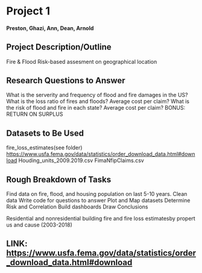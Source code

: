 # Project 1

#### Preston, Ghazi, Ann, Dean, Arnold

## Project Description/Outline

Fire & Flood Risk-based assesment on geographical location

## Research Questions to Answer

What is the serverity and frequency of flood and fire damages in the US? 
What is the loss ratio of fires and floods?
Average cost per claim?
What is the risk of flood and fire in each state? 
Average cost per claim?
BONUS: RETURN ON SURPLUS

## Datasets to Be Used

fire_loss_estimates(see folder)
https://www.usfa.fema.gov/data/statistics/order_download_data.html#download
Houding_units_2009.2019.csv
FimaNfipClaims.csv

## Rough Breakdown of Tasks

Find data on fire, flood, and housing population on last 5-10 years. 
Clean data
Write code for questions to answer
Plot and Map datasets
Determine Risk and Correlation
Build dashboards
Draw Conclusions

Residential and nonresidential building fire and fire loss estimatesby propert us and cause (2003-2018)
## LINK: https://www.usfa.fema.gov/data/statistics/order_download_data.html#download